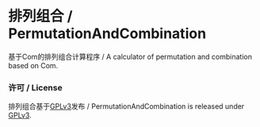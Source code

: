 # 排列组合 / PermutationAndCombination
基于Com的排列组合计算程序 / A calculator of permutation and combination based on Com.

### 许可 / License
排列组合基于[GPLv3](WinFormApp/LicenseInfo/GPLv3.txt)发布 / PermutationAndCombination is released under [GPLv3](WinFormApp/LicenseInfo/GPLv3.txt).
